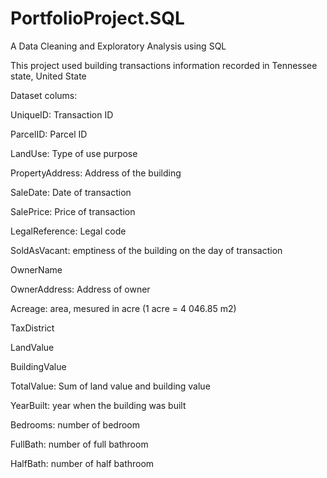 # PortfolioProject.SQL
A Data Cleaning and Exploratory Analysis using SQL

This project used building transactions information recorded in Tennessee state, United State

Dataset colums:

UniqueID: Transaction ID

ParcelID: Parcel ID

LandUse: Type of use purpose

PropertyAddress: Address of the building

SaleDate: Date of transaction

SalePrice: Price of transaction

LegalReference: Legal code

SoldAsVacant: emptiness of the building on the day of transaction

OwnerName

OwnerAddress: Address of owner

Acreage: area, mesured in acre (1 acre = 4 046.85 m2)

TaxDistrict

LandValue

BuildingValue

TotalValue: Sum of land value and building value

YearBuilt: year when the building was built

Bedrooms: number of bedroom

FullBath: number of full bathroom 

HalfBath: number of half bathroom
